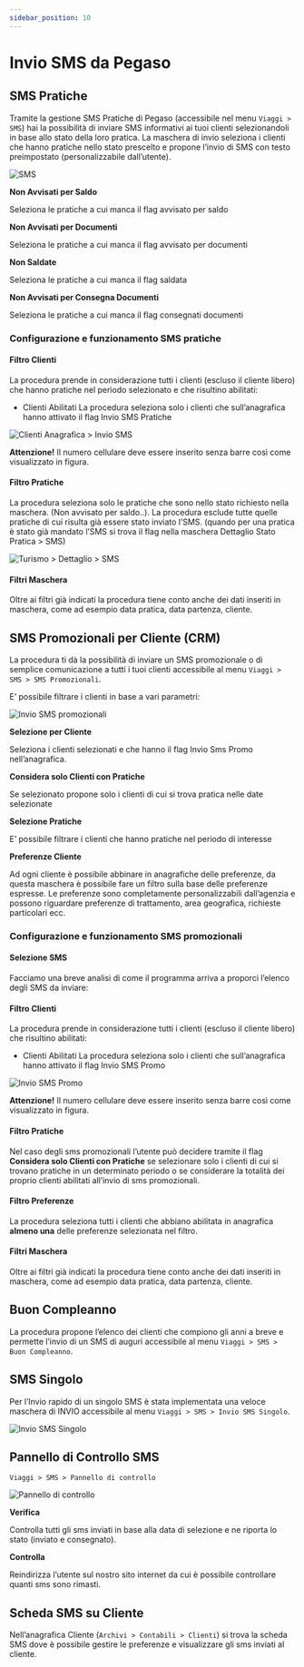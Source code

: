 ```yaml
---
sidebar_position: 10
---
```


# Invio SMS da Pegaso

## SMS Pratiche

Tramite la gestione SMS Pratiche di Pegaso (accessibile nel menu `Viaggi > SMS`) hai la possibilità di inviare SMS informativi ai tuoi clienti selezionandoli in base allo stato della loro pratica.
La maschera di invio seleziona i clienti che hanno pratiche nello stato prescelto e propone l’invio di SMS con testo preimpostato (personalizzabile dall’utente).

<div class="text--center">
  <img src="/img/69-sms.png" alt="SMS"/>
</div>

**Non Avvisati per Saldo**

Seleziona le pratiche a cui manca il flag avvisato per saldo

**Non Avvisati per Documenti**

Seleziona le pratiche a cui manca il flag avvisato per documenti

**Non Saldate**

Seleziona le pratiche a cui manca il flag saldata

**Non Avvisati per Consegna Documenti**

Seleziona le pratiche a cui manca il flag consegnati documenti

### Configurazione e funzionamento SMS pratiche

#### Filtro Clienti

La procedura prende in considerazione tutti i clienti (escluso il cliente libero) che hanno
pratiche nel periodo selezionato e che risultino abilitati:
- Clienti Abilitati
La procedura seleziona solo i clienti che sull’anagrafica hanno attivato il flag Invio SMS Pratiche

<div class="text--center">
  <img src="/img/70-clienti-invio-sms.png" alt="Clienti Anagrafica > Invio SMS"/>
</div>

**Attenzione!** Il numero cellulare deve essere inserito senza barre così come visualizzato
in figura.

#### Filtro Pratiche

La procedura seleziona solo le pratiche che sono nello stato richiesto nella maschera. (Non avvisato per saldo..). La procedura esclude tutte quelle pratiche di cui risulta già essere stato inviato l’SMS. (quando per una pratica è stato già mandato l’SMS si trova il flag nella maschera Dettaglio Stato Pratica > SMS)

<div class="text--center">
  <img src="/img/72-dettaglio-stato-pratica.png" alt="Turismo > Dettaglio > SMS"/>
</div>

#### Filtri Maschera

Oltre ai filtri già indicati la procedura tiene conto anche dei dati inseriti in maschera, come ad esempio data pratica, data partenza, cliente.

## SMS Promozionali per Cliente (CRM)

La procedura ti dà la possibilità di inviare un SMS promozionale o di semplice comunicazione a tutti i tuoi clienti accessibile al menu `Viaggi > SMS > SMS Promozionali`.

E’ possibile filtrare i clienti in base a vari parametri:

<div class="text--center">
  <img src="/img/71-invio-sms-promozionali.png" alt="Invio SMS promozionali"/>
</div>

**Selezione per Cliente**

Seleziona i clienti selezionati e che hanno il flag Invio Sms Promo nell’anagrafica.

**Considera solo Clienti con Pratiche**

Se selezionato propone solo i clienti di cui si trova pratica nelle date selezionate

**Selezione Pratiche**

E’ possibile filtrare i clienti che hanno pratiche nel periodo di interesse

**Preferenze Cliente**

Ad ogni cliente è possibile abbinare in anagrafiche delle preferenze, da questa maschera è possibile fare un filtro sulla base delle preferenze espresse. Le preferenze sono completamente personalizzabili dall’agenzia e possono riguardare preferenze di trattamento, area geografica, richieste particolari ecc.

### Configurazione e funzionamento SMS promozionali

#### Selezione SMS

Facciamo una breve analisi di come il programma arriva a proporci l’elenco degli SMS da inviare:

#### Filtro Clienti

La procedura prende in considerazione tutti i clienti (escluso il cliente libero) che risultino abilitati:
- Clienti Abilitati
La procedura seleziona solo i clienti che sull’anagrafica hanno attivato il flag Invio SMS Promo

<div class="text--center">
  <img src="/img/73-clienti-invio-sms-promo.png" alt="Invio SMS Promo"/>
</div>

**Attenzione!** Il numero cellulare deve essere inserito senza barre così come visualizzato in figura.

#### Filtro Pratiche

Nel caso degli sms promozionali l’utente può decidere tramite il flag **Considera solo Clienti con Pratiche** se selezionare solo i clienti di cui si trovano pratiche in un determinato periodo o se considerare la totalità dei proprio clienti abilitati all’invio di sms promozionali.

#### Filtro Preferenze

La procedura seleziona tutti i clienti che abbiano abilitata in anagrafica **almeno una** delle preferenze selezionata nel filtro.

#### Filtri Maschera

Oltre ai filtri già indicati la procedura tiene conto anche dei dati inseriti in maschera, come ad esempio data pratica, data partenza, cliente.

## Buon Compleanno

La procedura propone l’elenco dei clienti che compiono gli anni a breve e permette l’invio di un SMS di auguri accessibile al menu `Viaggi > SMS > Buon Compleanno`.

## SMS Singolo

Per l’Invio rapido di un singolo SMS è stata implementata una veloce maschera di INVIO  accessibile al menu `Viaggi > SMS > Invio SMS Singolo`.

<div class="text--center">
  <img src="/img/74-invia-sms.png" alt="Invio SMS Singolo"/>
</div>


## Pannello di Controllo SMS

`Viaggi > SMS > Pannello di controllo`

<div class="text--center">
  <img src="/img/75-pannello-controllo.png" alt="Pannello di controllo"/>
</div>


**Verifica**

Controlla tutti gli sms inviati in base alla data di selezione e ne riporta lo stato (inviato e consegnato).

**Controlla**

Reindirizza l’utente sul nostro sito internet da cui è possibile controllare quanti sms sono
rimasti.

## Scheda SMS su Cliente

Nell’anagrafica Cliente (`Archivi > Contabili > Clienti`) si trova la scheda SMS dove è possibile gestire le preferenze e visualizzare gli sms inviati al cliente.